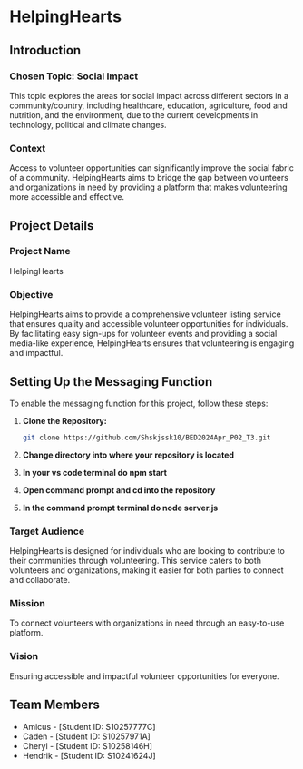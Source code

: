 # HelpingHearts

## Introduction

### Chosen Topic: Social Impact

This topic explores the areas for social impact across different sectors in a community/country, including healthcare, education, agriculture, food and nutrition, and the environment, due to the current developments in technology, political and climate changes.

### Context

Access to volunteer opportunities can significantly improve the social fabric of a community. HelpingHearts aims to bridge the gap between volunteers and organizations in need by providing a platform that makes volunteering more accessible and effective.

## Project Details

### Project Name

HelpingHearts

### Objective

HelpingHearts aims to provide a comprehensive volunteer listing service that ensures quality and accessible volunteer opportunities for individuals. By facilitating easy sign-ups for volunteer events and providing a social media-like experience, HelpingHearts ensures that volunteering is engaging and impactful.

## Setting Up the Messaging Function

To enable the messaging function for this project, follow these steps:

1. **Clone the Repository:**

   ```bash
   git clone https://github.com/Shskjssk10/BED2024Apr_P02_T3.git

2. **Change directory into where your repository is located**
3. **In your vs code terminal do npm start**
4. **Open command prompt and cd into the repository**
5. **In the command prompt terminal do node server.js**

### Target Audience

HelpingHearts is designed for individuals who are looking to contribute to their communities through volunteering. This service caters to both volunteers and organizations, making it easier for both parties to connect and collaborate.

### Mission

To connect volunteers with organizations in need through an easy-to-use platform.

### Vision

Ensuring accessible and impactful volunteer opportunities for everyone.

## Team Members

- Amicus - [Student ID: S10257777C]
- Caden - [Student ID: S10257971A]
- Cheryl - [Student ID: S10258146H]
- Hendrik - [Student ID: S10241624J]
